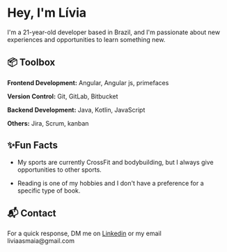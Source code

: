 
# Hey, I'm Lívia

I'm a 21-year-old developer based in Brazil, and I'm passionate about new experiences and opportunities to learn something new.



## 📦 Toolbox

**Frontend Development:** Angular, Angular js, primefaces

**Version Control:** Git, GitLab, Bitbucket

**Backend Development:** Java, Kotlin, JavaScript

**Others:** Jira,  Scrum, kanban
## ✨Fun Facts

* My sports are currently CrossFit and bodybuilding, but I always give opportunities to other sports.

* Reading is one of my hobbies and I don't have a preference for a specific type of book.
## 📬 Contact

For a quick response, DM me on [Linkedin]([www.linkedin.com/in/livia-acácio-s-maia-871b3b1b9](https://www.linkedin.com/in/livia-ac%C3%A1cio-s-maia-871b3b1b9/)) or my email liviaasmaia@gmail.com

